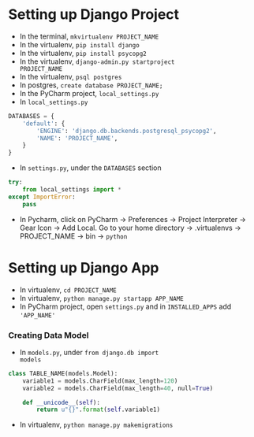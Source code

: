 # Setting up Django Project

* In the terminal, <code>mkvirtualenv PROJECT_NAME</code>
* In the virtualenv, <code>pip install django</code>
* In the virtualenv, <code>pip install psycopg2</code>
* In the virtualenv, <code>django-admin.py startproject PROJECT_NAME</code>
* In the virtualenv,  <code>psql postgres</code>
* In postgres, <code>create database PROJECT_NAME;</code>
* In the PyCharm project, <code>local_settings.py</code>
* In <code>local_settings.py</code>
````Python
DATABASES = {
    'default': {
        'ENGINE': 'django.db.backends.postgresql_psycopg2',
        'NAME': 'PROJECT_NAME',
    }
}
````
* In <code>settings.py</code>, under the <code>DATABASES</code> section
````Python
try:
    from local_settings import *
except ImportError:
    pass
````
* In Pycharm, click on PyCharm -> Preferences -> Project Interpreter -> Gear Icon -> Add Local. Go to your home directory -> .virtualenvs -> PROJECT_NAME -> bin -> <code>python</code>

# Setting up Django App
* In virtualenv, <code>cd PROJECT_NAME</code>
* In virtualenv, <code>python manage.py startapp APP_NAME</code>
* In PyCharm project, open <code>settings.py</code> and in <code>INSTALLED_APPS</code> add <code>'APP_NAME'</code>

### Creating Data Model
* In <code>models.py</code>, under <code>from django.db import models</code>
````Python
class TABLE_NAME(models.Model):
    variable1 = models.CharField(max_length=120)
    variable2 = models.CharField(max_length=40, null=True)

    def __unicode__(self):
        return u"{}".format(self.variable1)
````

* In virtualenv, <code>python manage.py makemigrations</code>
